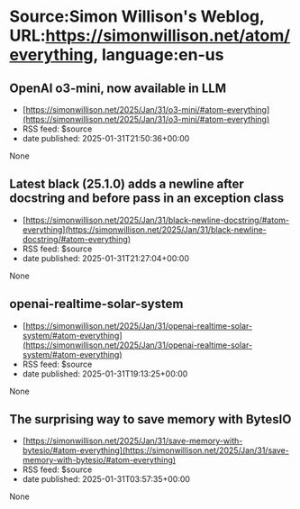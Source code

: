 # Source:Simon Willison's Weblog, URL:https://simonwillison.net/atom/everything, language:en-us

## OpenAI o3-mini, now available in LLM
 - [https://simonwillison.net/2025/Jan/31/o3-mini/#atom-everything](https://simonwillison.net/2025/Jan/31/o3-mini/#atom-everything)
 - RSS feed: $source
 - date published: 2025-01-31T21:50:36+00:00

None

## Latest black (25.1.0) adds a newline after docstring and before pass in an exception class
 - [https://simonwillison.net/2025/Jan/31/black-newline-docstring/#atom-everything](https://simonwillison.net/2025/Jan/31/black-newline-docstring/#atom-everything)
 - RSS feed: $source
 - date published: 2025-01-31T21:27:04+00:00

None

## openai-realtime-solar-system
 - [https://simonwillison.net/2025/Jan/31/openai-realtime-solar-system/#atom-everything](https://simonwillison.net/2025/Jan/31/openai-realtime-solar-system/#atom-everything)
 - RSS feed: $source
 - date published: 2025-01-31T19:13:25+00:00

None

## The surprising way to save memory with BytesIO
 - [https://simonwillison.net/2025/Jan/31/save-memory-with-bytesio/#atom-everything](https://simonwillison.net/2025/Jan/31/save-memory-with-bytesio/#atom-everything)
 - RSS feed: $source
 - date published: 2025-01-31T03:57:35+00:00

None

